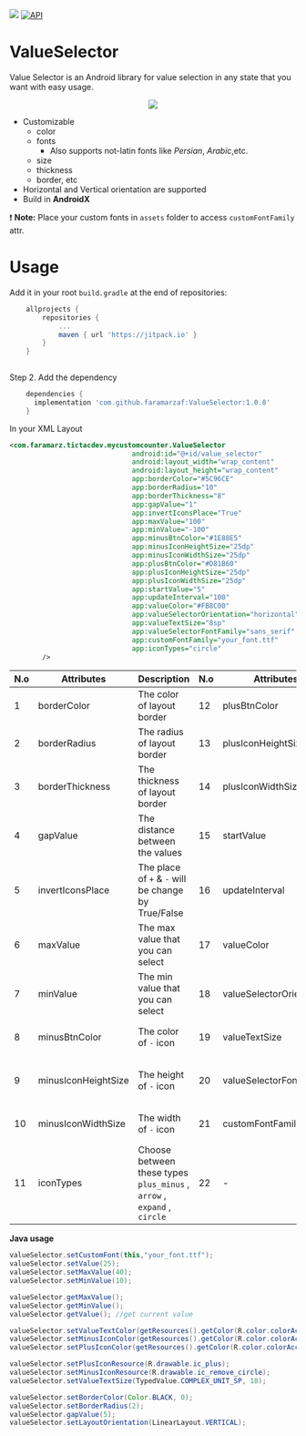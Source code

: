 [![](https://jitpack.io/v/faramarzaf/ValueSelector.svg)](https://jitpack.io/#faramarzaf/ValueSelector)
[![API](https://img.shields.io/badge/API-20%2B-brightgreen.svg?style=flat)](https://android-arsenal.com/api?level=20)
# ValueSelector  


Value Selector is an Android library for value selection in any state that you want with easy usage. 

<p align="center">
<img src="https://raw.github.com/faramarzaf/ValueSelector/master/screenshots/Value Selector.png" />
</p>

- Customizable 
  - color
  - fonts 
    - Also supports not-latin fonts like *Persian*, *Arabic*,etc.
  - size
  - thickness
  - border, etc
- Horizontal and Vertical orientation are supported 
- Build in **AndroidX** 

 :heavy_exclamation_mark: **Note:** Place your custom fonts in `assets` folder to access `customFontFamily` attr. 

# Usage

Add it in your root `build.gradle` at the end of repositories: 

```gradle
	allprojects {
		repositories {
			...
			maven { url 'https://jitpack.io' }
		}
	}
  
```
Step 2. Add the dependency 

```gradle
	dependencies {
	  implementation 'com.github.faramarzaf:ValueSelector:1.0.8'
	}
```

In your XML Layout 

```xml
<com.faramarz.tictacdev.mycustomcounter.ValueSelector
						      android:id="@+id/value_selector"
						      android:layout_width="wrap_content"
						      android:layout_height="wrap_content"
						      app:borderColor="#5C96CE"
						      app:borderRadius="10"
						      app:borderThickness="8"
						      app:gapValue="1"
						      app:invertIconsPlace="True"
						      app:maxValue="100"
						      app:minValue="-100"
						      app:minusBtnColor="#1E88E5"
						      app:minusIconHeightSize="25dp"
						      app:minusIconWidthSize="25dp"
						      app:plusBtnColor="#D81B60"
						      app:plusIconHeightSize="25dp"
						      app:plusIconWidthSize="25dp"
						      app:startValue="5"
						      app:updateInterval="100"
						      app:valueColor="#FB8C00"
						      app:valueSelectorOrientation="horizontal"
						      app:valueTextSize="8sp"
						      app:valueSelectorFontFamily="sans_serif"
						      app:customFontFamily="your_font.ttf"
						      app:iconTypes="circle"
        />
```


|N.o| Attributes | Description |N.o|Attributes|Description|
|-------------| ------------- | -------------|-------------|-------------|-------------|
|1|borderColor|The color of layout border|12|plusBtnColor|The color of `+` icon|
|2|borderRadius|The radius of layout border|13|plusIconHeightSize|The height of `+` icon|
|3|borderThickness|The thickness of layout border|14|plusIconWidthSize|The width of `+` icon|
|4|gapValue|The distance between the values|15|startValue|The number that value selector starts work from that|
|5|invertIconsPlace|The place of `+` & `-` will be change by True/False |16|updateInterval|The time that value changes by long press on plus or minus|
|6|maxValue|The max value that you can select|17|valueColor|The color of value that you choose|
|7|minValue|The min value that you can select|18|valueSelectorOrientation|Vertical or horizontal layout orientation|
|8|minusBtnColor|The color of `-` icon|19|valueTextSize|The text size of value that you select|
|9|minusIconHeightSize|The height of `-` icon |20|valueSelectorFontFamily|Three default fonts: sans_serif, sans and monospace(Without assets fonts) |
|10|minusIconWidthSize|The width of `-` icon |21|customFontFamily|The font that you have in `assets` folder|
|11|iconTypes|Choose between these types `plus_minus` , `arrow` , `expand` , `circle`|22|-|-|  

**Java usage**  

```java
valueSelector.setCustomFont(this,"your_font.ttf");
valueSelector.setValue(25);
valueSelector.setMaxValue(40);
valueSelector.setMinValue(10);

valueSelector.getMaxValue();
valueSelector.getMinValue();
valueSelector.getValue(); //get current value

valueSelector.setValueTextColor(getResources().getColor(R.color.colorAccent));
valueSelector.setMinusIconColor(getResources().getColor(R.color.colorAccent));
valueSelector.setPlusIconColor(getResources().getColor(R.color.colorAccent));

valueSelector.setPlusIconResource(R.drawable.ic_plus);
valueSelector.setMinusIconResource(R.drawable.ic_remove_circle);
valueSelector.setValueTextSize(TypedValue.COMPLEX_UNIT_SP, 18);

valueSelector.setBorderColor(Color.BLACK, 0);
valueSelector.setBorderRadius(2);
valueSelector.gapValue(5);
valueSelector.setLayoutOrientation(LinearLayout.VERTICAL);
       

```
